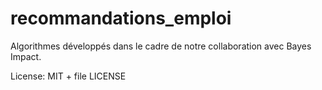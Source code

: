 # recommandations_emploi
Algorithmes développés dans le cadre de notre collaboration avec Bayes Impact.

License: MIT + file LICENSE
